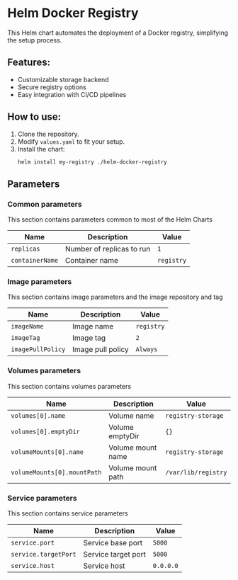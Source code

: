 # Helm Docker Registry

This Helm chart automates the deployment of a Docker registry, simplifying the setup process.

## Features:
- Customizable storage backend
- Secure registry options
- Easy integration with CI/CD pipelines

## How to use:
1. Clone the repository.
2. Modify `values.yaml` to fit your setup.
3. Install the chart: 
   ```bash
   helm install my-registry ./helm-docker-registry


## Parameters

### Common parameters

This section contains parameters common to most of the Helm Charts

| Name            | Description               | Value      |
| --------------- | ------------------------- | ---------- |
| `replicas`      | Number of replicas to run | `1`        |
| `containerName` | Container name            | `registry` |

### Image parameters

This section contains image parameters and
the image repository and tag

| Name              | Description       | Value      |
| ----------------- | ----------------- | ---------- |
| `imageName`       | Image name        | `registry` |
| `imageTag`        | Image tag         | `2`        |
| `imagePullPolicy` | Image pull policy | `Always`   |

### Volumes parameters

This section contains volumes parameters

| Name                        | Description       | Value               |
| --------------------------- | ----------------- | ------------------- |
| `volumes[0].name`           | Volume name       | `registry-storage`  |
| `volumes[0].emptyDir`       | Volume emptyDir   | `{}`                |
| `volumeMounts[0].name`      | Volume mount name | `registry-storage`  |
| `volumeMounts[0].mountPath` | Volume mount path | `/var/lib/registry` |

### Service parameters

This section contains service parameters

| Name                 | Description         | Value     |
| -------------------- | ------------------- | --------- |
| `service.port`       | Service base port   | `5000`    |
| `service.targetPort` | Service target port | `5000`    |
| `service.host`       | Service host        | `0.0.0.0` |
